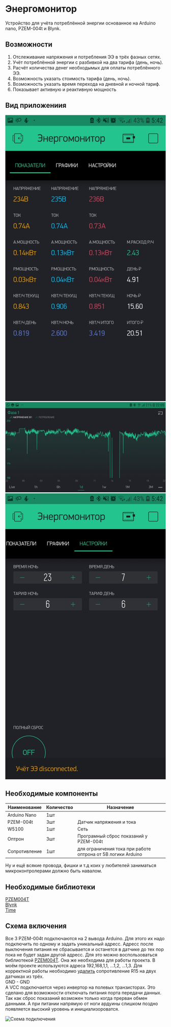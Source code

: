 # Энергомонитор



Устройство для учёта потреблённой энергии основанное на Arduino nano, PZEM-004t и Blynk.

Возможности
-----------------------------------
1. Отслеживание напряжения и потребления ЭЭ в трёх фазных сетях.
2. Учёт потреблённой энергии с разбивкой на два тарифа (день, ночь).
3. Расчёт количества денег необходымых для оплаты потреблённого ЭЭ.
4. Возможность указать стоимость тарифа (день, ночь).
5. Возможность указать время перехода на дневной и ночной тариф.
6. Показывает активную и реактивную мощность


Вид приложениия
--------------------
![Программа](https://github.com/dodther/-/blob/master/Energy.JPG)
![График](https://github.com/dodther/-/blob/master/%D0%93%D1%80%D0%B0%D1%84%D0%B8%D0%BA.JPG)
![Настройки](https://github.com/dodther/-/blob/master/%D0%9D%D0%B0%D1%81%D1%82%D1%80%D0%BE%D0%B9%D0%BA%D0%B8.jpg)


Необходимые компоненты
------------------

Наименование    | Количество  | Назначение 
----------------|-------------|------------
Arduino Nano    | 1шт         |
PZEM-004t       | 3шт         | Датчик напряжения и тока
W5100           | 1шт         | Сеть
Оптрон          | 3шт         | Програмный сброс показаний у PZEM-004t
Сопротивление   | 1шт         | для ограничения тока при работе оптрона от 5В логики Arduino

Ну и ещё всякие провода, фишки и т.д коих у любителей заниматься микроконтролерами должно быть навалом.

Необходимые библиотеки
-----------------------
[PZEM004T](https://github.com/olehs/PZEM004T)  
[Blynk](https://github.com/blynkkk/blynk-library)  
[Time](https://github.com/PaulStoffregen/Time)  




Схема включения
--------------

Все 3 PZEM-004t подключаются на 2 вывода Arduino. Для этого их надо подключить по одному и задать уникальный адресс. Адресс после выключения питания не сбрасывается и останется в датчике до тех пор пока не будет задан другой адресс. Для это можно воспользоваться библиотекой [PZEM004T](https://github.com/olehs/PZEM004T). Она же необходима для работы проекта. В моём проекте используются адреса 192,168,1,1, ...1,2, ...1,3.   Для корректной работы необходимо [удалить](https://github.com/zbx-sadman/zabbuino/issues/8#issuecomment-293243993) сопротивление R15 на двух датчиках из трёх.  
GND - GND  
А VCC подключается через инвертор на полевых транзисторах. Это сделано для возможности отключать питания порта передачи данных. Так как сброс показаний возможен только когда прерван обмен данными. А при питании напрямую от ноги ардуины слишком поздно появляется высокий уровень и инициализороватся.  

![Схема подключения](https://github.com/dodther/Energomonitor/blob/master/%D0%A1%D1%85%D0%B5%D0%BC%D0%B0.png)


